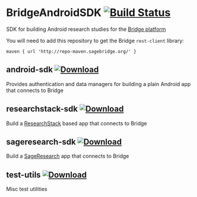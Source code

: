 # BridgeAndroidSDK [![Build Status](https://travis-ci.com/Sage-Bionetworks/BridgeAndroidSDK.svg?branch=develop)](https://travis-ci.com/Sage-Bionetworks/BridgeAndroidSDK)
SDK for building Android research studies for the [Bridge platform](https://developer.sagebridge.org/)

You will need to add this repository to get the Bridge `rest-client` library:
``` 
maven { url 'http://repo-maven.sagebridge.org/' }
```

## android-sdk [ ![Download](https://api.bintray.com/packages/sage-bionetworks/bridge-maven-release/android-sdk/images/download.svg) ](https://bintray.com/sage-bionetworks/bridge-maven-release/android-sdk/_latestVersion)
Provides authentication and data managers for building a plain Android app that connects to Bridge

## researchstack-sdk [ ![Download](https://api.bintray.com/packages/sage-bionetworks/bridge-maven-release/researchstack-sdk/images/download.svg) ](https://bintray.com/sage-bionetworks/bridge-maven-release/researchstack-sdk/_latestVersion)
Build a [ResearchStack](https://github.com/Sage-Bionetworks/ResearchStack) based app that connects to Bridge

## sageresearch-sdk [ ![Download](https://api.bintray.com/packages/sage-bionetworks/bridge-maven-release/sageresearch-app-sdk/images/download.svg) ](https://bintray.com/sage-bionetworks/bridge-maven-release/sageresearch-app-sdk/_latestVersion)
Build a [SageResearch](https://github.com/Sage-Bionetworks/SageResearch-Android) app that connects to Bridge

## test-utils [ ![Download](https://api.bintray.com/packages/sage-bionetworks/bridge-maven-release/test-utils/images/download.svg) ](https://bintray.com/sage-bionetworks/bridge-maven-release/test-utils/_latestVersion)
Misc test utilities
